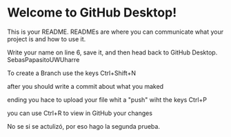 # Welcome to GitHub Desktop!

This is your README. READMEs are where you can communicate what your project is and how to use it.

Write your name on line 6, save it, and then head back to GitHub Desktop.
SebasPapasitoUWUharre


To create a Branch use the keys Ctrl+Shift+N

after you should write a commit about what you maked

ending you hace to upload your file whit a "push" wiht the keys Ctrl+P

you can use Ctrl+R to view in GitHub your changes

No se si se actulizó, por eso hago la segunda prueba.
